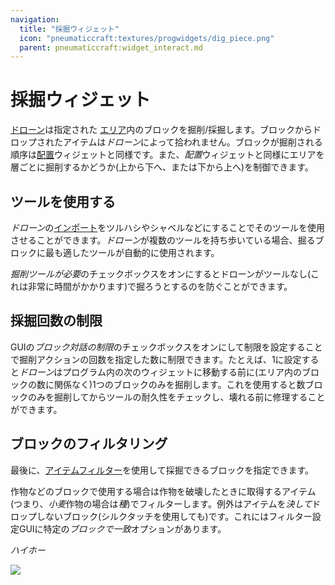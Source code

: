 ```yaml
---
navigation:
  title: "採掘ウィジェット"
  icon: "pneumaticcraft:textures/progwidgets/dig_piece.png"
  parent: pneumaticcraft:widget_interact.md
---
```


# 採掘ウィジェット

[ドローン](../drone.md)は指定された [エリア](./area.md)内のブロックを掘削/採掘します。ブロックからドロップされたアイテムは*ドローン*によって拾われません。ブロックが掘削される順序は[配置](./place.md)ウィジェットと同様です。また、*配置*ウィジェットと同様にエリアを層ごとに掘削するかどうか(上から下へ、または下から上へ)を制御できます。

## ツールを使用する

*ドローン*の[インポート](./inventory_import.md)をツルハシやシャベルなどにすることでそのツールを使用させることができます。*ドローン*が複数のツールを持ち歩いている場合、掘るブロックに最も適したツールが自動的に使用されます。

*掘削ツールが必要*のチェックボックスをオンにするとドローンがツールなし(これは非常に時間がかかります)で掘ろうとするのを防ぐことができます。

## 採掘回数の制限

GUIの*ブロック対話の制限*のチェックボックスをオンにして制限を設定することで掘削アクションの回数を指定した数に制限できます。たとえば、1に設定すると*ドローン*はプログラム内の次のウィジェットに移動する前に(エリア内のブロックの数に関係なく)1つのブロックのみを掘削します。これを使用すると数ブロックのみを掘削してからツールの耐久性をチェックし、壊れる前に修理することができます。

## ブロックのフィルタリング

最後に、[アイテムフィルター](./item_filter.md)を使用して採掘できるブロックを指定できます。

作物などのブロックで使用する場合は作物を破壊したときに取得するアイテム(つまり、*小麦*作物の場合は*種*)でフィルターします。例外はアイテムを*決して*ドロップしないブロック(シルクタッチを使用しても)です。これにはフィルター設定GUIに特定の*ブロックで一致*オプションがあります。

*ハイホー*

![](dig_piece.png)

